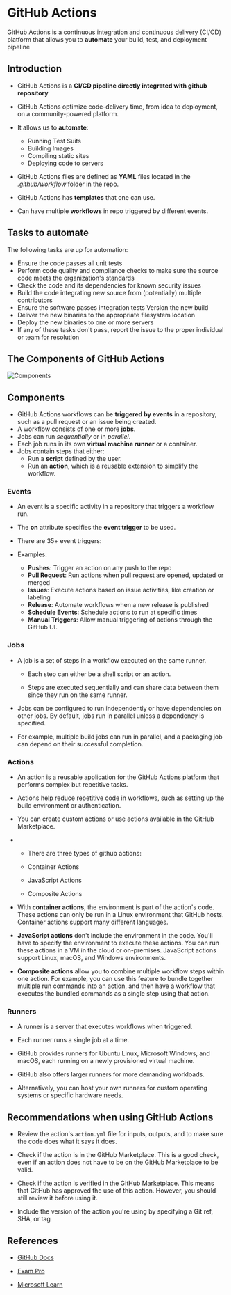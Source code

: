 # GitHub Actions

GitHub Actions is a continuous integration and continuous delivery (CI/CD) platform that allows you to **automate** your build, test, and deployment pipeline

## Introduction

- GitHub Actions is a **CI/CD pipeline directly integrated with github repository**

- GitHub Actions optimize code-delivery time, from idea to deployment, on a community-powered platform.

- It allows us to **automate**:

  - Running Test Suits
  - Building Images
  - Compiling static sites
  - Deploying code to servers

- GitHub Actions files are defined as **YAML** files located in the _.github/workflow_ folder in the repo.

- GitHub Actions has **templates** that one can use.

- Can have multiple **workflows** in repo triggered by different events.

## Tasks to automate

The following tasks are up for automation:

- Ensure the code passes all unit tests
- Perform code quality and compliance checks to make sure the source code meets the organization's standards
- Check the code and its dependencies for known security issues
- Build the code integrating new source from (potentially) multiple contributors
- Ensure the software passes integration tests
  Version the new build
- Deliver the new binaries to the appropriate filesystem location
- Deploy the new binaries to one or more servers
- If any of these tasks don't pass, report the issue to the proper individual or team for resolution

## The Components of GitHub Actions

![Components](https://learn.microsoft.com/en-us/training/github/github-actions-automate-tasks/media/github-actions-workflow-components.png)

## Components

- GitHub Actions workflows can be **triggered by events** in a repository, such as a pull request or an issue being created.
- A workflow consists of one or more **jobs**.
- Jobs can run _sequentially_ or in _parallel_.
- Each job runs in its own **virtual machine runner** or a container.
- Jobs contain steps that either:
  - Run a **script** defined by the user.
  - Run an **action**, which is a reusable extension to simplify the workflow.

### Events

- An event is a specific activity in a repository that triggers a workflow run.

- The **on** attribute specifies the **event trigger** to be used.

- There are 35+ event triggers:

- Examples:
  - **Pushes**: Trigger an action on any push to the repo
  - **Pull Request**: Run actions when pull request are opened, updated or merged
  - **Issues**: Execute actions based on issue activities, like creation or labeling
  - **Release**: Automate workflows when a new release is published
  - **Schedule Events**: Schedule actions to run at specific times
  - **Manual Triggers**: Allow manual triggering of actions through the GitHub UI.

### Jobs

- A job is a set of steps in a workflow executed on the same runner.

  - Each step can either be a shell script or an action.

  - Steps are executed sequentially and can share data between them since they run on the same runner.

- Jobs can be configured to run independently or have dependencies on other jobs. By default, jobs run in parallel unless a dependency is specified.

- For example, multiple build jobs can run in parallel, and a packaging job can depend on their successful completion.

### Actions

- An action is a reusable application for the GitHub Actions platform that performs complex but repetitive tasks.

- Actions help reduce repetitive code in workflows, such as setting up the build environment or authentication.

- You can create custom actions or use actions available in the GitHub Marketplace.

- - There are three types of github actions:

  - Container Actions
  - JavaScript Actions
  - Composite Actions

- With **container actions**, the environment is part of the action's code. These actions can only be run in a Linux environment that GitHub hosts. Container actions support many different languages.

- **JavaScript actions** don't include the environment in the code. You'll have to specify the environment to execute these actions. You can run these actions in a VM in the cloud or on-premises. JavaScript actions support Linux, macOS, and Windows environments.

- **Composite actions** allow you to combine multiple workflow steps within one action. For example, you can use this feature to bundle together multiple run commands into an action, and then have a workflow that executes the bundled commands as a single step using that action.

### Runners

- A runner is a server that executes workflows when triggered.

- Each runner runs a single job at a time.

- GitHub provides runners for Ubuntu Linux, Microsoft Windows, and macOS, each running on a newly provisioned virtual machine.

- GitHub also offers larger runners for more demanding workloads.

- Alternatively, you can host your own runners for custom operating systems or specific hardware needs.

## Recommendations when using GitHub Actions

- Review the action's `action.yml` file for inputs, outputs, and to make sure the code does what it says it does.

- Check if the action is in the GitHub Marketplace. This is a good check, even if an action does not have to be on the GitHub Marketplace to be valid.

- Check if the action is verified in the GitHub Marketplace. This means that GitHub has approved the use of this action. However, you should still review it before using it.

- Include the version of the action you're using by specifying a Git ref, SHA, or tag

## References

- [GitHub Docs](https://docs.github.com/en/actions/about-github-actions/understanding-github-actions)

- [Exam Pro](https://www.exampro.co/github-actions)

- [Microsoft Learn](https://learn.microsoft.com/en-us/training/modules/github-actions-automate-tasks/?source=docs)
